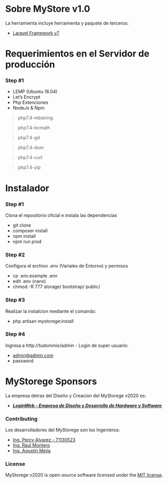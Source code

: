 # Sobre MyStore v1.0

La herramienta incluye herramienta y paquete de terceros:

- [Laravel Framework v7](https://laravel.com/)

# Requerimientos en el Servidor de producción
### Step #1
- LEMP (Ubuntu 18.04)
- Let’s Encrypt 
- Php Extenciones
- NodeJs & Npm

> php7.4-mbstring

> php7.4-bcmath

> php7.4-gd

> php7.4-dom

> php7.4-curl

> php7.4-zip

# Instalador 
### Step #1
Clona el repositorio oficial e instala las dependencias
- git clone
- composer install
- npm install
- npm run prod

### Step #2
Configura el erchivo .env (Variales de Entorno) y permisos
-   cp .env.example .env
-   edit .env (nano)   
-   chmod -R 777 storage/ bootstrap/ public/

### Step #3
Realizar la instalcion mediante el comando:
- php artisan mystorege:install

### Step #4
Ingresa a http://tudominio/admin - Login de super usuario:
-   admin@admin.com 
-   password

# MyStorege Sponsors

La empresa detras del Diseño y Creacion del MyStorege v2020 es:

- ***[LoginWeb - Empresa de Diseño y Desarrollo de Hardware y Software](https://loginweb.dev/)***

### Contributing

Los desarrolladores del MyStorege son los Ingenieros:
- [Ing. Percy Alvarez - 71130523](#)
- [Ing. Raul Montero](#)
- [Ing. Agustin Mejia](#)


### License

MyStorege v2020 is open-source software licensed under the [MIT license](https://opensource.org/licenses/MIT).

